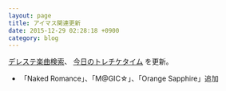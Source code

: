 ```yaml
---
layout: page
title: アイマス関連更新
date: 2015-12-29 02:28:18 +0900
category: blog
---
```

<a href="/imas/sl-stage-songs-search/">デレステ楽曲検索</a>、
<a href="/imas/trainer-ticket-time/">今日のトレチケタイム</a>
を更新。

- 「Naked Romance」、「M@GIC☆」、「Orange Sapphire」追加
